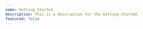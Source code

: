 ```yaml
---
name: Getting Started
description: This is a description for the Getting Started.
featured: false
---
```

